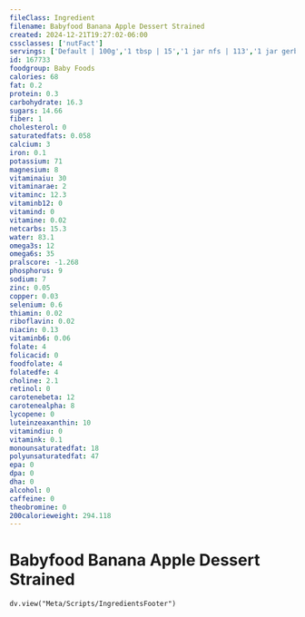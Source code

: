 ```yaml
---
fileClass: Ingredient
filename: Babyfood Banana Apple Dessert Strained
created: 2024-12-21T19:27:02-06:00
cssclasses: ['nutFact']
servings: ['Default | 100g','1 tbsp | 15','1 jar nfs | 113','1 jar gerber second food (4 oz) | 113']
id: 167733
foodgroup: Baby Foods
calories: 68
fat: 0.2
protein: 0.3
carbohydrate: 16.3
sugars: 14.66
fiber: 1
cholesterol: 0
saturatedfats: 0.058
calcium: 3
iron: 0.1
potassium: 71
magnesium: 8
vitaminaiu: 30
vitaminarae: 2
vitaminc: 12.3
vitaminb12: 0
vitamind: 0
vitamine: 0.02
netcarbs: 15.3
water: 83.1
omega3s: 12
omega6s: 35
pralscore: -1.268
phosphorus: 9
sodium: 7
zinc: 0.05
copper: 0.03
selenium: 0.6
thiamin: 0.02
riboflavin: 0.02
niacin: 0.13
vitaminb6: 0.06
folate: 4
folicacid: 0
foodfolate: 4
folatedfe: 4
choline: 2.1
retinol: 0
carotenebeta: 12
carotenealpha: 8
lycopene: 0
luteinzeaxanthin: 10
vitamindiu: 0
vitamink: 0.1
monounsaturatedfat: 18
polyunsaturatedfat: 47
epa: 0
dpa: 0
dha: 0
alcohol: 0
caffeine: 0
theobromine: 0
200calorieweight: 294.118
---
```


# Babyfood Banana Apple Dessert Strained

```dataviewjs
dv.view("Meta/Scripts/IngredientsFooter")
```